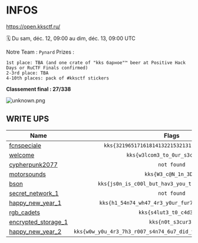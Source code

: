# INFOS

https://open.kksctf.ru/

🗓️ Du sam, déc. 12, 09:00 au dim, déc. 13, 09:00 UTC

Notre Team :
```Pynard```
Prizes :
```
1st place: TBA (and one crate of "kks барное"™️ beer at Positive Hack Days or RuCTF Finals confirmed)
2-3rd place: TBA
4-10th places: pack of #kksctf stickers
```
**Classement final :   27/338**

![unknown.png](attachements/infos/unknown.png "unknown.png")

##  WRITE UPS

| Name | Flags |
| ------------- | :----:|
|[fcnspeciale](challenges/fcnspeciale.md)|`kks{3219651716181413221532131123371419121621}`| 
|[welcome](challenges/welcome.md)|`kks{w3lcom3_to_0ur_s3cond_CTF}`| 
|[cypherpunk2077](challenges/cypherpunk2077.md)|`not found`| 
|[motorsounds](challenges/motorsounds.md)|`kks{W3_c@N_1n_3D!}`| 
|[bson](challenges/bson.md)|`kks{js0n_is_c00l_but_hav3_you_tried_m3ss@ge_pack}`| 
|[secret_network_1](challenges/secret_network_1.md)|`not found`| 
|[happy_new_year_1](challenges/happy_new_year_1.md)|`kks{h1_54n74_wh47_4r3_y0ur_fur7h3r_1n57ruc710n5}`| 
|[rgb_cadets](challenges/rgb_cadets.md)|`kks{s4lut3_t0_c4d3ts!}`| 
|[encrypted_storage_1](challenges/encrypted_storage_1.md)|`kks{n0t_s3cur3}`| 
|[happy_new_year_2](challenges/happy_new_year_2.md)|`kks{w0w_y0u_4r3_7h3_r007_s4n74_6u7_did_y0u_74k3_411_7h3_pr353n75}`| 
